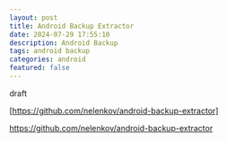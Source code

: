 ```yaml
---
layout: post
title: Android Backup Extractor
date: 2024-07-29 17:55:10
description: Android Backup
tags: android backup
categories: android
featured: false
---
```


draft 

[https://github.com/nelenkov/android-backup-extractor]: https://github.com/nelenkov/android-backup-extractor "https://github.com/nelenkov/android-backup-extractor"
[https://github.com/nelenkov/android-backup-extractor]

https://github.com/nelenkov/android-backup-extractor
